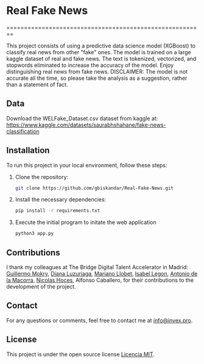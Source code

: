 # Real Fake News
========================================================

This project consists of using a predictive data science model (XGBoost) to classify real news from other "fake" ones. The model is trained on a large kaggle dataset of real and fake news. The text is tokenized, vectorized, and stopwords eliminated to increase the accuracy of the model. Enjoy distinguishing real news from fake news. DISCLAIMER: The model is not accurate all the time, so please take the analysis as a suggestion, rather than a statement of fact.

## Data

Download the WELFake_Dataset.csv dataset from kaggle at: https://www.kaggle.com/datasets/saurabhshahane/fake-news-classification

## Installation

To run this project in your local environment, follow these steps:

1. Clone the repository:

   ```bash
   git clone https://github.com/gbiskandar/Real-Fake-News.git
   ```

2. Install the necessary dependencies:

   ```bash
   pip install -r requirements.txt
   ```

3. Execute the initial program to initate the web application

   ```bash
   python3 app.py
   ```

## Contributions

I thank my colleagues at The Bridge Digital Talent Accelerator in Madrid: [Guillermo Mokry](https://github.com/gmokry), [Diana Luzuriaga](https://github.com/Luzuriaga89), [Mariano Llobet](https://github.com/MarianoLlobet5), [Isabel Legon](https://github.com/ClementinaB), [Antonio de la Macorra](https://github.com/adlmacorra), [Nicolas Hoces](https://github.com/nichoces), Alfonso Caballero, for their contributions to the development of the project.

## Contact

For any questions or comments, feel free to contact me at [info@invex.pro](mailto:info@invex.pro).

## License

This project is under the open source license [Licencia MIT](LICENSE).